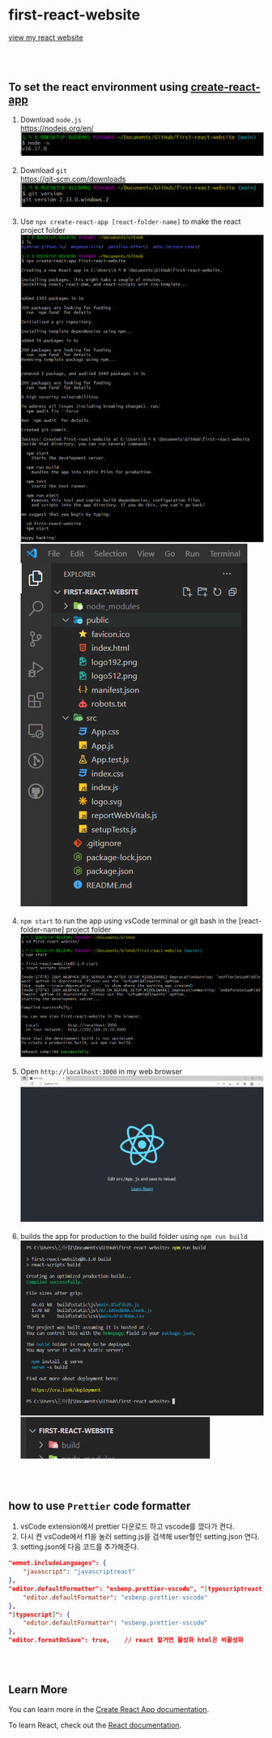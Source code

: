 # first-react-website

[view my react website](idaho-react-website.netlify.app)

<br/><br/>

## To set the react environment using [create-react-app](https://create-react-app.dev/)

1. Download `node.js` <br/>
   https://nodejs.org/en/ <br/>
   ![이미지](/src/assets/img/readme_0.png) <br/><br/>
2. Download `git` <br/>
   https://git-scm.com/downloads <br/>
   ![이미지](/src/assets/img/readme_00.png) <br/><br/>
3. Use `npx create-react-app [react-folder-name]` to make the react project folder <br/>
   ![이미지](/src/assets/img/readme_1.png) <br/>
   ![이미지](/src/assets/img/readme_4.png) <br/><br/>
4. `npm start` to run the app using vsCode terminal or git bash in the [react-folder-name] project folder <br/>
   ![이미지](/src/assets/img/readme_2.png) <br/><br/>
5. Open `http://localhost:3000` in my web browser <br/>
   ![이미지](/src/assets/img/readme_3.png) <br/><br/>
6. builds the app for production to the build folder using `npm run build` <br/>
   ![이미지](/src/assets/img/readme_5.png) <br/>
   ![이미지](/src/assets/img/readme_6.png)

<br/><br/>

## how to use `Prettier` code formatter

1. vsCode extension에서 prettier 다운로드 하고 vscode를 껐다가 켠다.
2. 다시 켠 vsCode에서 f1을 눌러 setting.js을 검색해 user형인 setting.json 연다.
3. setting.json에 다음 코드를 추가해준다.

```json
"emmet.includeLanguages": {
    "javascript": "javascriptreact"
},
"editor.defaultFormatter": "esbenp.prettier-vscode", "[typescriptreact]": {
    "editor.defaultFormatter": "esbenp.prettier-vscode"
},
"[typescript]": {
    "editor.defaultFormatter": "esbenp.prettier-vscode"
},
"editor.formatOnSave": true,    // react 할거면 활성화 html은 비활성화
```

<br/><br/>

## Learn More

You can learn more in the [Create React App documentation](https://facebook.github.io/create-react-app/docs/getting-started).

To learn React, check out the [React documentation](https://reactjs.org/). <br/><br/>
